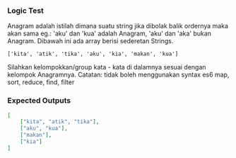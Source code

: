 ### Logic Test
Anagram adalah istilah dimana suatu string jika dibolak balik ordernya maka akan sama eg.:
'aku' dan 'kua' adalah Anagram, 'aku' dan 'aka' bukan Anagram.
Dibawah ini ada array berisi sederetan Strings.
```
['kita', 'atik', 'tika', 'aku', 'kia', 'makan', 'kua']
```
Silahkan kelompokkan/group kata - kata di dalamnya sesuai dengan kelompok Anagramnya.
Catatan: tidak boleh menggunakan syntax es6 map, sort, reduce, find, filter

### Expected Outputs


```json
[
    ["kita", "atik", "tika"],
    ["aku", "kua"],
    ["makan"],
    ["kia"]
]
```